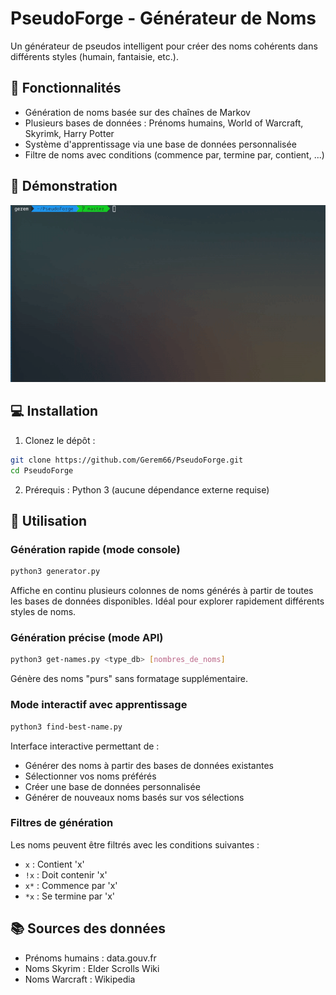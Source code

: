 # PseudoForge - Générateur de Noms

Un générateur de pseudos intelligent pour créer des noms cohérents dans différents styles (humain, fantaisie, etc.).

## 🚀 Fonctionnalités

- Génération de noms basée sur des chaînes de Markov
- Plusieurs bases de données : Prénoms humains, World of Warcraft, Skyrimk, Harry Potter
- Système d'apprentissage via une base de données personnalisée
- Filtre de noms avec conditions (commence par, termine par, contient, ...)

## 🎨 Démonstration

![Démonstration](img/generator-demo.gif)


## 💻 Installation

1. Clonez le dépôt :
```bash
git clone https://github.com/Gerem66/PseudoForge.git
cd PseudoForge
```

2. Prérequis : Python 3 (aucune dépendance externe requise)

## 🎯 Utilisation

### Génération rapide (mode console)
```bash
python3 generator.py
```
Affiche en continu plusieurs colonnes de noms générés à partir de toutes les bases de données disponibles. Idéal pour explorer rapidement différents styles de noms.

### Génération précise (mode API)
```bash
python3 get-names.py <type_db> [nombres_de_noms]
```
Génère des noms "purs" sans formatage supplémentaire.

### Mode interactif avec apprentissage
```bash
python3 find-best-name.py
```
Interface interactive permettant de :
- Générer des noms à partir des bases de données existantes
- Sélectionner vos noms préférés
- Créer une base de données personnalisée
- Générer de nouveaux noms basés sur vos sélections

### Filtres de génération
Les noms peuvent être filtrés avec les conditions suivantes :
- `x` : Contient 'x'
- `!x` : Doit contenir 'x'
- `x*` : Commence par 'x'
- `*x` : Se termine par 'x'

## 📚 Sources des données

- Prénoms humains : data.gouv.fr
- Noms Skyrim : Elder Scrolls Wiki
- Noms Warcraft : Wikipedia
